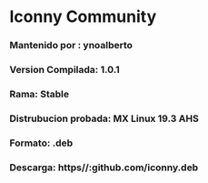 # Iconny Community 
### Mantenido por : ynoalberto
### Version Compilada: 1.0.1
### Rama: Stable
### Distrubucion probada: MX Linux 19.3 AHS
### Formato: .deb
### Descarga: https//:github.com/iconny.deb
